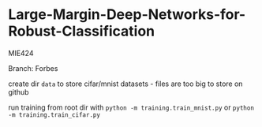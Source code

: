 # Large-Margin-Deep-Networks-for-Robust-Classification
MIE424

Branch: Forbes

create dir `data` to store cifar/mnist datasets - files are too big to store on github

run training from root dir with `python -m training.train_mnist.py` or `python -m training.train_cifar.py`

